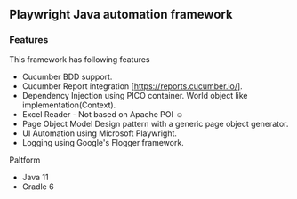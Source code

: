 ## Playwright Java automation framework
[Why Playwright]: https://playwright.dev/java/docs/why-playwright

### Features
This framework has following features

- Cucumber BDD support.
- Cucumber Report integration [https://reports.cucumber.io/].
- Dependency Injection using PICO container. World object like implementation(Context).
- Excel Reader - Not based on Apache POI :relaxed: 
- Page Object Model Design pattern with a generic page object generator.
- UI Automation using Microsoft Playwright.
- Logging using Google's Flogger framework.


Paltform
- Java 11
- Gradle 6

